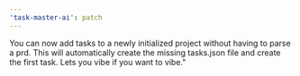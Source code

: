 ```yaml
---
'task-master-ai': patch
---
```


You can now add tasks to a newly initialized project without having to parse a prd. This will automatically create the missing tasks.json file and create the first task. Lets you vibe if you want to vibe."
